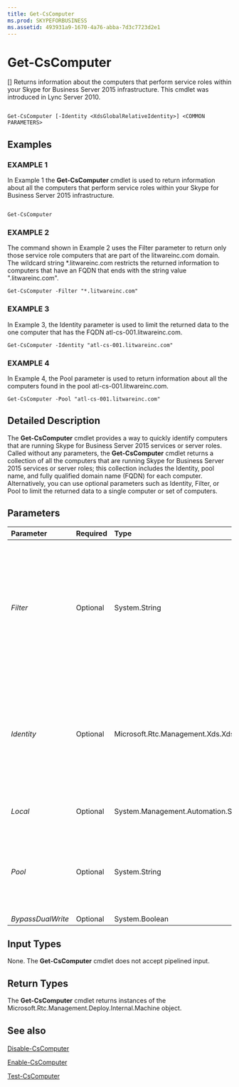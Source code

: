 ```yaml
---
title: Get-CsComputer
ms.prod: SKYPEFORBUSINESS
ms.assetid: 493931a9-1670-4a76-abba-7d3c7723d2e1
---
```



# Get-CsComputer
[]
Returns information about the computers that perform service roles within your Skype for Business Server 2015 infrastructure. This cmdlet was introduced in Lync Server 2010.
  
    
    


```

Get-CsComputer [-Identity <XdsGlobalRelativeIdentity>] <COMMON PARAMETERS>

```


## Examples


  
    
    

### EXAMPLE 1

In Example 1 the **Get-CsComputer** cmdlet is used to return information about all the computers that perform service roles within your Skype for Business Server 2015 infrastructure.
  
    
    

```

Get-CsComputer
```


### EXAMPLE 2

The command shown in Example 2 uses the Filter parameter to return only those service role computers that are part of the litwareinc.com domain. The wildcard string *.litwareinc.com restricts the returned information to computers that have an FQDN that ends with the string value ".litwareinc.com". 
  
    
    

```
Get-CsComputer -Filter "*.litwareinc.com"
```


### EXAMPLE 3

In Example 3, the Identity parameter is used to limit the returned data to the one computer that has the FQDN atl-cs-001.litwareinc.com.
  
    
    

```
Get-CsComputer -Identity "atl-cs-001.litwareinc.com"
```


### EXAMPLE 4

In Example 4, the Pool parameter is used to return information about all the computers found in the pool atl-cs-001.litwareinc.com.
  
    
    

```
Get-CsComputer -Pool "atl-cs-001.litwareinc.com"
```


## Detailed Description

The **Get-CsComputer** cmdlet provides a way to quickly identify computers that are running Skype for Business Server 2015 services or server roles. Called without any parameters, the **Get-CsComputer** cmdlet returns a collection of all the computers that are running Skype for Business Server 2015 services or server roles; this collection includes the Identity, pool name, and fully qualified domain name (FQDN) for each computer. Alternatively, you can use optional parameters such as Identity, Filter, or Pool to limit the returned data to a single computer or set of computers.
  
    
    

## Parameters



|**Parameter**|**Required**|**Type**|**Description**|
|:-----|:-----|:-----|:-----|
| _Filter_ <br/> |Optional  <br/> |System.String  <br/> |Enables you to use wildcard characters when specifying the Identity of the computer (or computers) to be returned. For example, this command returns information about all the computers that have an Identity that begins with the string value "atl-":  `-Filter "atl-*"`.  <br/> |
| _Identity_ <br/> |Optional  <br/> |Microsoft.Rtc.Management.Xds.XdsGlobalRelativeIdentity  <br/> |FQDN of the computer to be returned. For example:  `-Identity "atl-cs-001.litwareinc.com"`.  <br/> If this parameter is not specified, all of the computers running Skype for Business Server 2015 will be returned.  <br/> |
| _Local_ <br/> |Optional  <br/> |System.Management.Automation.SwitchParameter  <br/> |When present, returns information only for the local computer.  <br/> |
| _Pool_ <br/> |Optional  <br/> |System.String  <br/> |FQDN of a Skype for Business Server 2015 pool. When you use this parameter, information about all the computers in the specified pool will be returned.  <br/> |
| _BypassDualWrite_ <br/> |Optional  <br/> |System.Boolean  <br/> |PARAMVALUE: $true | $false  <br/> |
   

## Input Types

None. The **Get-CsComputer** cmdlet does not accept pipelined input.
  
    
    

## Return Types

The **Get-CsComputer** cmdlet returns instances of the Microsoft.Rtc.Management.Deploy.Internal.Machine object.
  
    
    

## See also


#### 


  
    
    
 [Disable-CsComputer](disable-cscomputer.md)
  
    
    
 [Enable-CsComputer](enable-cscomputer.md)
  
    
    
 [Test-CsComputer](test-cscomputer.md)
